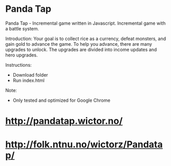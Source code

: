 # Panda Tap
Panda Tap - Incremental game written in Javascript.
Incremental game with a battle system.

Introduction:
Your goal is to collect rice as a currency, defeat monsters, and gain gold to advance the game. To help you advance, there are many upgrades to unlock. The upgrades are divided into income updates and hero upgrades.


Instructions:
- Download folder
- Run index.html

Note:
- Only tested and optimized for Google Chrome

# http://pandatap.wictor.no/
# http://folk.ntnu.no/wictorz/Pandatap/
